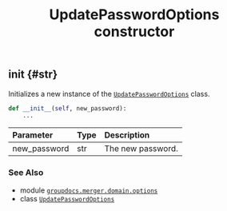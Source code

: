 ﻿---
title: UpdatePasswordOptions constructor
second_title: GroupDocs.Merger for Python via .NET API References
description: 
type: docs
url: /python-net/groupdocs.merger.domain.options/updatepasswordoptions/__init__/
is_root: false
weight: 10
---

## __init__ {#str}

Initializes a new instance of the [`UpdatePasswordOptions`](/merger/python-net/groupdocs.merger.domain.options/updatepasswordoptions) class.



```python
def __init__(self, new_password):
    ...
```


| Parameter | Type | Description |
| :- | :- | :- |
| new_password | str | The new password. |



### See Also
* module [`groupdocs.merger.domain.options`](../../)
* class [`UpdatePasswordOptions`](/merger/python-net/groupdocs.merger.domain.options/updatepasswordoptions)
